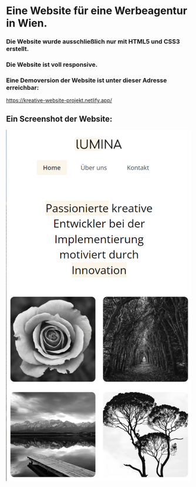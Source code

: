 # Eine Website für eine Werbeagentur in Wien.

### Die Website wurde ausschließlich nur mit HTML5 und CSS3 erstellt.

### Die Website ist voll responsive.

### Eine Demoversion der Website ist unter dieser Adresse erreichbar:
https://kreative-website-projekt.netlify.app/

## Ein Screenshot der Website:
![Ein Bild der Website](img/responsive.png)
